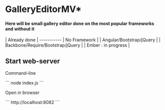 <h1>GalleryEditorMV*</h1>
<h4>Here will be small gallery editor done on the most popular frameworks and without it</h4>
| Already done |
-----------
| No Framework |
| Angular/Bootstrap/jQuery |
| Backbone/Require/Bootstrap/jQuery |
| Ember : in progress |

<h2>Start web-server</h2>
<p>Command-line</p>
```
node index.js
```
<p>Open in browser</p>
```
http://localhost:8082
```
